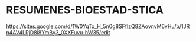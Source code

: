 # RESUMENES-BIOESTAD-STICA
https://sites.google.com/d/1W0YqTx_H_5n0g8SFflzQ8ZAovnvM6vHu/p/1JRn4AV4LRjD8i8YmBy3_0XXFuvu-hW35/edit
